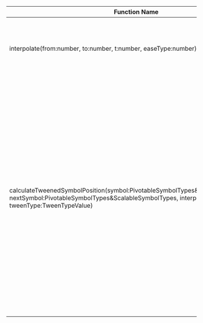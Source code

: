 | Function Name | Description |
| --------------------- | --------------------------------- |
| interpolate(from:number, to:number, t:number, easeType:number) | Position easing utility that takes a "from" and a "to" point and calculates the points between the two based on time passed "t". |
| calculateTweenedSymbolPosition(symbol:PivotableSymbolTypes&ScalableSymbolTypes, nextSymbol:PivotableSymbolTypes&ScalableSymbolTypes, interpolation:number, tweenType:TweenTypeValue) | Helper method for calcultating the proper position of a rotatable/pivotable symbol that's tweened. <br/><br/>   @param symbol The symbol on the current keyframe. <br/>   @param nextSymbol The symbol on the subsequent keyframe. <br/>   @param interpolation Interpolation percentage value (0-1.0). <br/>   @param tweenType The type of tween <br/>   @returns The correct x and y positions of the symbol after the tween interpolation is applied. |